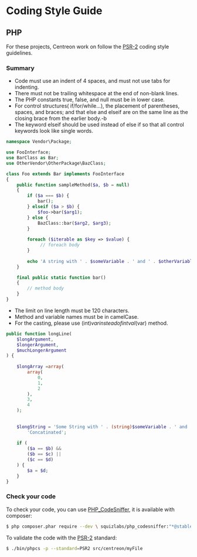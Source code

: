 # Coding Style Guide

## PHP

For these projects, Centreon work on follow the [PSR-2](http://www.php-fig.org/psr/psr-2/) coding style guidelines.

### Summary

* Code must use an indent of 4 spaces, and must not use tabs for indenting.
* There must not be trailing whitespace at the end of non-blank lines.
* The PHP constants true, false, and null must be in lower case.
* For control structures( if/for/while…), the placement of parentheses, spaces, and braces; and that else and elseif are on the same line as the closing brace from the earlier body.-b 
* The keyword elseif should be used instead of else if so that all control keywords look like single words.

```php
namespace Vendor\Package;

use FooInterface;
use BarClass as Bar;
use OtherVendor\OtherPackage\BazClass;

class Foo extends Bar implements FooInterface
{
    public function sampleMethod($a, $b = null)
    {
        if ($a === $b) {
            bar();
        } elseif ($a > $b) {
            $foo->bar($arg1);
        } else {
            BazClass::bar($arg2, $arg3);
        }
 
        foreach ($iterable as $key => $value) {
             // foreach body
        }
 
        echo 'A string with ' . $someVariable . ' and ' . $otherVariable;
    }

    final public static function bar()
    {
        // method body
    }
}

```

* The limit on line length must be 120 characters.
* Method and variable names must be in camelCase.
* For the casting, please use (int)$var instead of intval($var) method.

```php
public function longLine(
    $longArgument,
    $longerArgument,
    $muchLongerArgument
) {
       
    $longArray =array(
        array(
            0,
            1,
            2
        ),
        3,
        4
    );
 
 
    $longString = 'Some String with ' . (string)$someVariable . ' and ' .
        'Concatinated';
 
    if (
        ($a == $b) &&
        ($b == $c) ||
        ($c == $d)
    ) {
        $a = $d;
    }
}
```

### Check your code

To check your code, you can use [PHP_CodeSniffer](https://github.com/squizlabs/PHP_CodeSniffer), it is available with composer:
```bash
$ php composer.phar require --dev \ squizlabs/php_codesniffer:"*@stable"
```
To validate the code with the [PSR-2](http://www.php-fig.org/psr/psr-2/) standard:
```bash
$ ./bin/phpcs -p --standard=PSR2 src/centreon/myFile
```


